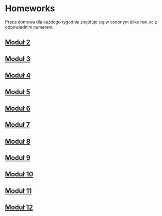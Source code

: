 # Homeworks

Praca domowa dla każdego tygodnia znajduje się w osobnym pliku `M00.md` z odpowiednim numerem.

## [Moduł 2](./M02.md)

## [Moduł 3](./M03.md)

## [Moduł 4](./M04.md)

## [Moduł 5](./M05.md)

## [Moduł 6](./M06.md)

## [Moduł 7](./M07.md)

## [Moduł 8](./M08.md)

## [Moduł 9](./M09.md)

## [Moduł 10](./M10.md)

## [Moduł 11](./M11.md)

## [Moduł 12](./M12.md)

